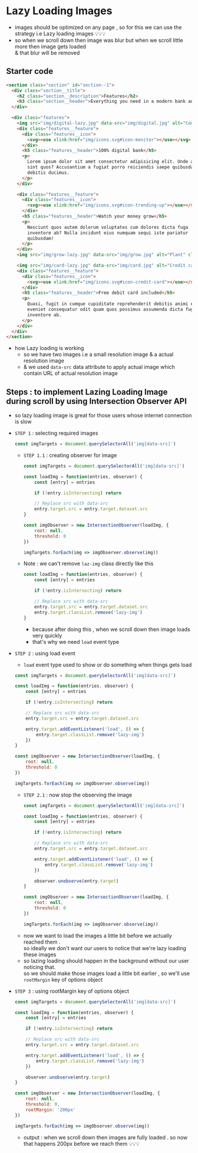 # Lazy Loading Images

- images should be optimized on any page , so for this we can use the strategy i.e Lazy loading images 💡💡💡
- so when we scroll down then image was blur but when we scroll little more then image gets loaded <br> 
    & that blur will be removed

## Starter code 

```html
<section class="section" id="section--1">
  <div class="section__title">
    <h2 class="section__description">Features</h2>
    <h3 class="section__header">Everything you need in a modern bank and more.</h3>
  </div>

  <div class="features">
    <img src="img/digital-lazy.jpg" data-src="img/digital.jpg" alt="Computer" class="features__img lazy-img"/>
    <div class="features__feature">
      <div class="features__icon">
        <svg><use xlink:href="img/icons.svg#icon-monitor"></use></svg>
      </div>
      <h5 class="features__header">100% digital bank</h5>
      <p>
        Lorem ipsum dolor sit amet consectetur adipisicing elit. Unde alias
        sint quos? Accusantium a fugiat porro reiciendis saepe quibusdam
        debitis ducimus.
      </p>
    </div>

    <div class="features__feature">
      <div class="features__icon">
        <svg><use xlink:href="img/icons.svg#icon-trending-up"></use></svg>
      </div>
      <h5 class="features__header">Watch your money grow</h5>
      <p>
        Nesciunt quos autem dolorum voluptates cum dolores dicta fuga
        inventore ab? Nulla incidunt eius numquam sequi iste pariatur
        quibusdam!
      </p>
    </div>
    <img src="img/grow-lazy.jpg" data-src="img/grow.jpg" alt="Plant" class="features__img lazy-img"/>

    <img src="img/card-lazy.jpg" data-src="img/card.jpg" alt="Credit card" class="features__img lazy-img"/>
    <div class="features__feature">
      <div class="features__icon">
        <svg><use xlink:href="img/icons.svg#icon-credit-card"></use></svg>
      </div>
      <h5 class="features__header">Free debit card included</h5>
      <p>
        Quasi, fugit in cumque cupiditate reprehenderit debitis animi enim
        eveniet consequatur odit quam quos possimus assumenda dicta fuga
        inventore ab.
      </p>
    </div>
  </div>
</section>
```
- how Lazy loading is working 
    - so we have two images i.e a small resolution image & a actual resolution image 
    - & we used `data-src` data attribute to apply actual image which contain URL of actual resolution image

## Steps : to implement Lazing Loading Image during scroll by using Intersection Observer API

- so lazy loading image is great for those users whose internet connection is slow 

- `STEP 1` : selecting required images
    ```js
    const imgTargets = document.querySelectorAll('img[data-src]')
    ```
    - `STEP 1.1` : creating observer for image
        ```js
        const imgTargets = document.querySelectorAll('img[data-src]')

        const loadImg = function(entries, observer) {
            const [entry] = entries

            if (!entry.isIntersecting) return

            // Replace src with data-src
            entry.target.src = entry.target.dataset.src
        }

        const imgObserver = new IntersectionObserver(loadImg, {
            root: null, 
            threshold: 0 
        })

        imgTargets.forEach(img => imgObserver.observe(img))
        ```
    - Note : we can't remove `laz-img` class directly like this 
        ```js
        const loadImg = function(entries, observer) {
            const [entry] = entries

            if (!entry.isIntersecting) return

            // Replace src with data-src
            entry.target.src = entry.target.dataset.src
            entry.target.classList.remove('lazy-img')
        }
        ```
        - because after doing this , when we scroll down then image loads very quickly
        - that's why we need `load` event type

- `STEP 2` : using load event
    - `load` event type used to show or do something when things gets load
    ```js
    const imgTargets = document.querySelectorAll('img[data-src]')

    const loadImg = function(entries, observer) {
        const [entry] = entries

        if (!entry.isIntersecting) return

        // Replace src with data-src
        entry.target.src = entry.target.dataset.src

        entry.target.addEventListener('load', () => {
            entry.target.classList.remove('lazy-img')
        })
    }

    const imgObserver = new IntersectionObserver(loadImg, {
        root: null, 
        threshold: 0 
    })

    imgTargets.forEach(img => imgObserver.observe(img))
    ```
    - `STEP 2.1` : now stop the observing the image
        ```js
        const imgTargets = document.querySelectorAll('img[data-src]')

        const loadImg = function(entries, observer) {
            const [entry] = entries

            if (!entry.isIntersecting) return

            // Replace src with data-src
            entry.target.src = entry.target.dataset.src

            entry.target.addEventListener('load', () => {
                entry.target.classList.remove('lazy-img')
            })

            observer.unobserve(entry.target)
        }

        const imgObserver = new IntersectionObserver(loadImg, {
            root: null, 
            threshold: 0 
        })

        imgTargets.forEach(img => imgObserver.observe(img))
        ```
    - now we want to load the images a little bit before we actually reached them . <br>
        so ideally we don't want our users to notice that we're lazy loading these images
    - so lazing loading should happen in the background without our user noticing that. <br> 
        so we should make those images load a little bit earlier , so we'll use `rootMargin` key of options object
    
- `STEP 3` : using rootMargin key of options object
    ```js
    const imgTargets = document.querySelectorAll('img[data-src]')

    const loadImg = function(entries, observer) {
        const [entry] = entries

        if (!entry.isIntersecting) return

        // Replace src with data-src
        entry.target.src = entry.target.dataset.src

        entry.target.addEventListener('load', () => {
            entry.target.classList.remove('lazy-img')
        })

        observer.unobserve(entry.target)
    }

    const imgObserver = new IntersectionObserver(loadImg, {
        root: null, 
        threshold: 0,
        rootMargin: '200px'
    })

    imgTargets.forEach(img => imgObserver.observe(img))
    ```
    - output : when we scroll down then images are fully loaded . so now that happens 200px before we reach them 💡💡💡
